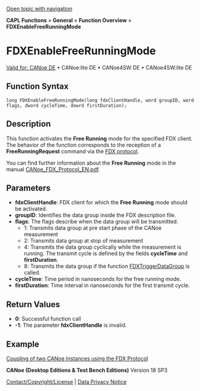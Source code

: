 [Open topic with navigation](../../../../../CANoeDEFamily.htm#Topics/CAPLFunctions/Other/Functions/CAPLfunctionFDXEnableFreeRunningMode.md)

**CAPL Functions** » **General** » **Function Overview** » **FDXEnableFreeRunningMode**

# FDXEnableFreeRunningMode

[Valid for: CANoe DE](../../../Shared/FeatureAvailability.md) • CANoe:lite DE • CANoe4SW DE • CANoe4SW:lite DE

## Function Syntax

```plaintext
long FDXEnableFreeRunningMode(long fdxClientHandle, word groupID, word flags, dword cycleTime, dowrd firstDuration);
```

## Description

This function activates the **Free Running** mode for the specified FDX client. The behavior of the function corresponds to the reception of a **FreeRunningRequest** command via the [FDX protocol](../../../CANoeCANalyzer/Interfaces/FDXProtocol.md).

You can find further information about the **Free Running** mode in the manual [CANoe_FDX_Protocol_EN.pdf](javascript:startDemoLoader('CANoe_FDX_Protocol_EN.pdf')).

## Parameters

- **fdxClientHandle**: FDX client for which the **Free Running** mode should be activated.
- **groupID**: Identifies the data group inside the FDX description file.
- **flags**: The flags describe when the data group will be transmitted.
  - 1: Transmits data group at pre start phase of the CANoe measurement
  - 2: Transmits data group at stop of measurement
  - 4: Transmits the data group cyclically while the measurement is running. The transmit cycle is defined by the fields **cycleTime** and **firstDuration**.
  - 8: Transmits the data group if the function [FDXTriggerDataGroup](CAPLfunctionFDXTriggerDataGroup.md) is called.
- **cycleTime**: Time period in nanoseconds for the free running mode.
- **firstDuration**: Time interval in nanoseconds for the first transmit cycle.

## Return Values

- **0**: Successful function call
- **-1**: The parameter **fdxClientHandle** is invalid.

## Example

[Coupling of two CANoe Instances using the FDX Protocol](../../../CANoeCANalyzer/Interfaces/FDXProtocolCouplingCANoeInstances.md)

**CANoe (Desktop Editions & Test Bench Editions)** Version 18 SP3

[Contact/Copyright/License](../../../Shared/ContactCopyrightLicense.md) | [Data Privacy Notice](https://www.vector.com/int/en/company/get-info/privacy-policy/)
